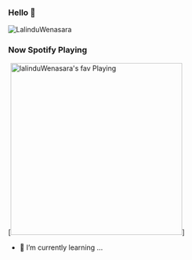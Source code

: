 ### Hello 👋

![LalinduWenasara](https://github-readme-stats.vercel.app/api?username=LalinduWenasara&count_private=true&hide=stars&include_all_commits=true&line_height=24&show_icons=true&theme=algolia)


### Now Spotify Playing 
[<img src="https://now-playing-codestackr.vercel.app/api/spotify-playing" alt="lalinduWenasara's fav  Playing" width="350" />]

- 🌱 I’m currently learning ...


